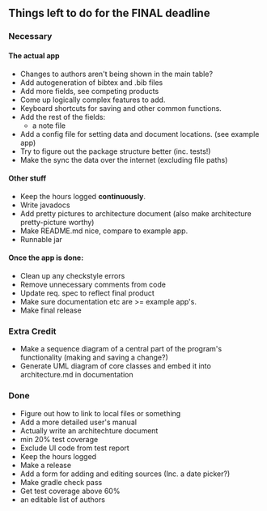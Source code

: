 ## Things left to do for the FINAL deadline

### Necessary

#### The actual app
* Changes to authors aren't being shown in the main table?
* Add autogeneration of bibtex and .bib files
* Add more fields, see competing products
* Come up logically complex features to add.
* Keyboard shortcuts for saving and other common functions.
* Add the rest of the fields:
	* a note file
* Add a config file for setting data and document locations. (see example app)
* Try to figure out the  package structure better (inc. tests!)
* Make the sync the data over the internet (excluding file paths)

#### Other stuff
* Keep the hours logged __continuously__.
* Write javadocs
* Add pretty pictures to architecture document (also make architecture pretty-picture worthy)
* Make README.md nice, compare to example app.
* Runnable jar

#### Once the app is done:
* Clean up any checkstyle errors
* Remove unnecessary comments from code
* Update req. spec to reflect final product
* Make sure documentation etc are >= example app's. 
* Make final release

### Extra Credit
* Make a sequence diagram of a central part of the program's functionality (making and saving a change?)
* Generate UML diagram of core classes and embed it into architecture.md in documentation

### Done
* Figure out how to link to local files or something
* Add a more detailed user's manual
* Actually write an architechture document
* min 20% test coverage
* Exclude UI code from test report
* Keep the hours logged
* Make a release
* Add a form for adding and editing sources (Inc. a date picker?)
* Make gradle check pass
* Get test coverage above 60%
* an editable list of authors

